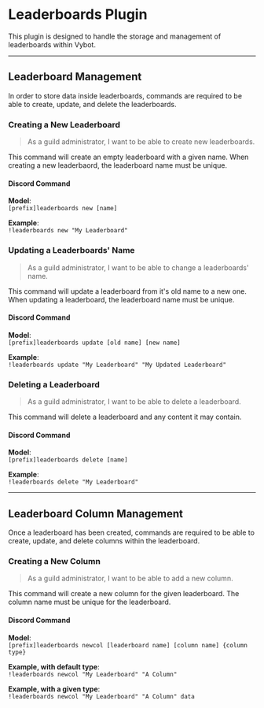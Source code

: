 # Leaderboards Plugin

This plugin is designed to handle the storage and management of leaderboards within Vybot.

---------------------------------------------------------------------------------------

## Leaderboard Management

In order to store data inside leaderboards, commands are required to be able to create, update, and delete the leaderboards.


### Creating a New Leaderboard

> As a guild administrator, I want to be able to create new leaderboards.

This command will create an empty leaderboard with a given name. When creating a new leaderbaord, the leaderboard name must be unique. 

#### Discord Command

**Model**:  
```[prefix]leaderboards new [name]```  

**Example**:  
```!leaderboards new "My Leaderboard"```


### Updating a Leaderboards' Name

> As a guild administrator, I want to be able to change a leaderboards' name.

This command will update a leaderboard from it's old name to a new one. When updating a leaderboard, the leaderboard name must be unique.

#### Discord Command

**Model**:  
```[prefix]leaderboards update [old name] [new name]```

**Example**:  
```!leaderboards update "My Leaderboard" "My Updated Leaderboard"```


### Deleting a Leaderboard

> As a guild administrator, I want to be able to delete a leaderboard.

This command will delete a leaderboard and any content it may contain.

#### Discord Command

**Model**:  
```[prefix]leaderboards delete [name]```

**Example**:  
```!leaderboards delete "My Leaderboard"```

---------------------------------------------------------------------------------------

## Leaderboard Column Management

Once a leaderboard has been created, commands are required to be able to create, update, and delete columns within the leaderboard.


### Creating a New Column

> As a guild administrator, I want to be able to add a new column.

This command will create a new column for the given leaderboard. The column name must be unique for the leaderboard.

#### Discord Command

**Model**:  
```[prefix]leaderboards newcol [leaderboard name] [column name] {column type}```

**Example, with default type**:  
```!leaderboards newcol "My Leaderboard" "A Column"```

**Example, with a given type**:  
```!leaderboards newcol "My Leaderboard" "A Column" data```